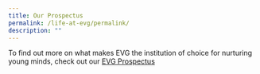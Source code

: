 ```yaml
---
title: Our Prospectus
permalink: /life-at-evg/permalink/
description: ""
---
```

To find out more on what makes EVG the institution of choice for nurturing young minds, check out our [EVG Prospectus](http://for.edu.sg/evgprospectus)